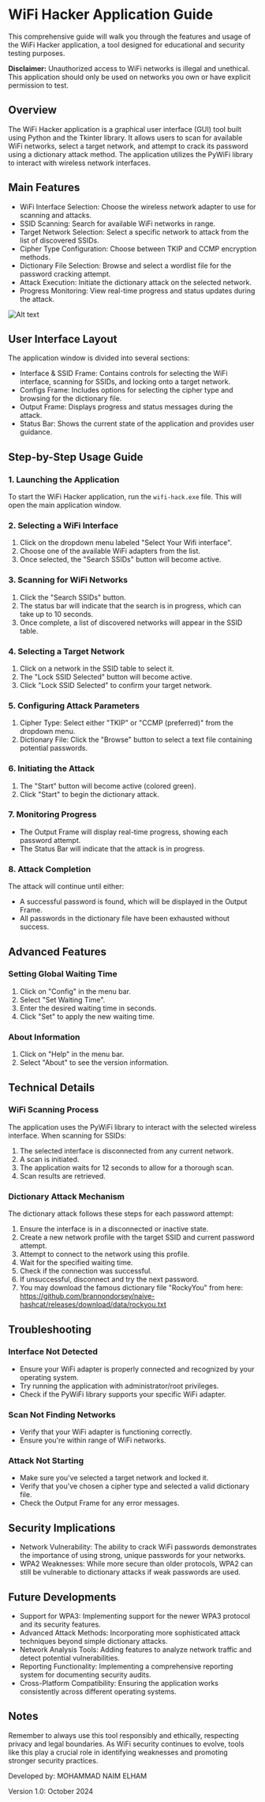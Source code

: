 # WiFi Hacker Application Guide

This comprehensive guide will walk you through the features and usage of the WiFi Hacker application, a tool designed for educational and security testing purposes.

**Disclaimer:** Unauthorized access to WiFi networks is illegal and unethical. This application should only be used on networks you own or have explicit permission to test.

## Overview

The WiFi Hacker application is a graphical user interface (GUI) tool built using Python and the Tkinter library. It allows users to scan for available WiFi networks, select a target network, and attempt to crack its password using a dictionary attack method. The application utilizes the PyWiFi library to interact with wireless network interfaces.

## Main Features

- WiFi Interface Selection: Choose the wireless network adapter to use for scanning and attacks.
- SSID Scanning: Search for available WiFi networks in range.
- Target Network Selection: Select a specific network to attack from the list of discovered SSIDs.
- Cipher Type Configuration: Choose between TKIP and CCMP encryption methods.
- Dictionary File Selection: Browse and select a wordlist file for the password cracking attempt.
- Attack Execution: Initiate the dictionary attack on the selected network.
- Progress Monitoring: View real-time progress and status updates during the attack.

![Alt text](Snapshot.gif "SNAPSHOT")

## User Interface Layout

The application window is divided into several sections:

- Interface & SSID Frame: Contains controls for selecting the WiFi interface, scanning for SSIDs, and locking onto a target network.
- Configs Frame: Includes options for selecting the cipher type and browsing for the dictionary file.
- Output Frame: Displays progress and status messages during the attack.
- Status Bar: Shows the current state of the application and provides user guidance.

## Step-by-Step Usage Guide

### 1. Launching the Application

To start the WiFi Hacker application, run the `wifi-hack.exe` file. This will open the main application window.

### 2. Selecting a WiFi Interface

1. Click on the dropdown menu labeled "Select Your Wifi interface".
2. Choose one of the available WiFi adapters from the list.
3. Once selected, the "Search SSIDs" button will become active.

### 3. Scanning for WiFi Networks

1. Click the "Search SSIDs" button.
2. The status bar will indicate that the search is in progress, which can take up to 10 seconds.
3. Once complete, a list of discovered networks will appear in the SSID table.

### 4. Selecting a Target Network

1. Click on a network in the SSID table to select it.
2. The "Lock SSID Selected" button will become active.
3. Click "Lock SSID Selected" to confirm your target network.

### 5. Configuring Attack Parameters

1. Cipher Type: Select either "TKIP" or "CCMP (preferred)" from the dropdown menu.
2. Dictionary File: Click the "Browse" button to select a text file containing potential passwords.

### 6. Initiating the Attack

1. The "Start" button will become active (colored green).
2. Click "Start" to begin the dictionary attack.

### 7. Monitoring Progress

- The Output Frame will display real-time progress, showing each password attempt.
- The Status Bar will indicate that the attack is in progress.

### 8. Attack Completion

The attack will continue until either:
- A successful password is found, which will be displayed in the Output Frame.
- All passwords in the dictionary file have been exhausted without success.

## Advanced Features

### Setting Global Waiting Time

1. Click on "Config" in the menu bar.
2. Select "Set Waiting Time".
3. Enter the desired waiting time in seconds.
4. Click "Set" to apply the new waiting time.

### About Information

1. Click on "Help" in the menu bar.
2. Select "About" to see the version information.

## Technical Details

### WiFi Scanning Process

The application uses the PyWiFi library to interact with the selected wireless interface. When scanning for SSIDs:

1. The selected interface is disconnected from any current network.
2. A scan is initiated.
3. The application waits for 12 seconds to allow for a thorough scan.
4. Scan results are retrieved.

### Dictionary Attack Mechanism

The dictionary attack follows these steps for each password attempt:

1. Ensure the interface is in a disconnected or inactive state.
2. Create a new network profile with the target SSID and current password attempt.
3. Attempt to connect to the network using this profile.
4. Wait for the specified waiting time.
5. Check if the connection was successful.
6. If unsuccessful, disconnect and try the next password.
7. You may download the famous dictionary file "RockyYou" from here: https://github.com/brannondorsey/naive-hashcat/releases/download/data/rockyou.txt

## Troubleshooting

### Interface Not Detected

- Ensure your WiFi adapter is properly connected and recognized by your operating system.
- Try running the application with administrator/root privileges.
- Check if the PyWiFi library supports your specific WiFi adapter.

### Scan Not Finding Networks

- Verify that your WiFi adapter is functioning correctly.
- Ensure you're within range of WiFi networks.

### Attack Not Starting

- Make sure you've selected a target network and locked it.
- Verify that you've chosen a cipher type and selected a valid dictionary file.
- Check the Output Frame for any error messages.

## Security Implications

- Network Vulnerability: The ability to crack WiFi passwords demonstrates the importance of using strong, unique passwords for your networks.
- WPA2 Weaknesses: While more secure than older protocols, WPA2 can still be vulnerable to dictionary attacks if weak passwords are used.

## Future Developments

- Support for WPA3: Implementing support for the newer WPA3 protocol and its security features.
- Advanced Attack Methods: Incorporating more sophisticated attack techniques beyond simple dictionary attacks.
- Network Analysis Tools: Adding features to analyze network traffic and detect potential vulnerabilities.
- Reporting Functionality: Implementing a comprehensive reporting system for documenting security audits.
- Cross-Platform Compatibility: Ensuring the application works consistently across different operating systems.

## Notes

Remember to always use this tool responsibly and ethically, respecting privacy and legal boundaries. As WiFi security continues to evolve, tools like this play a crucial role in identifying weaknesses and promoting stronger security practices.

Developed by: MOHAMMAD NAIM ELHAM

Version 1.0: October 2024


